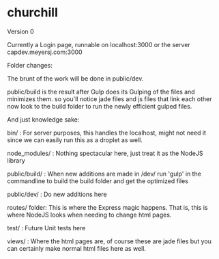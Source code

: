 # churchill

Version 0

Currently a Login page, runnable on localhost:3000
or the server capdev.meyersj.com:3000

Folder changes:

The brunt of the work will be done in public/dev.

public/build is the result after Gulp does its Gulping of the files and minimizes them.
so you'll notice jade files and js files that link each other now look to the build
folder to run the newly efficient gulped files.

And just knowledge sake:  

bin/ : For server purposes, this handles the localhost, might not need it since we can easily run this as a 
  droplet as well.
       
node_modules/ : Nothing spectacular here, just treat it as the NodeJS library

public/build/ : When new additions are made in /dev/ run 'gulp' in the commandline to build the build folder
and get the optimized files

public/dev/ : Do new additions here

routes/ folder:  This is where the Express magic happens.  That is, this is where NodeJS looks when needing to 
  change html pages.

test/ :  Future Unit tests here

views/ : Where the html pages are, of course these are jade files but you can certainly make normal html files here
  as well.
